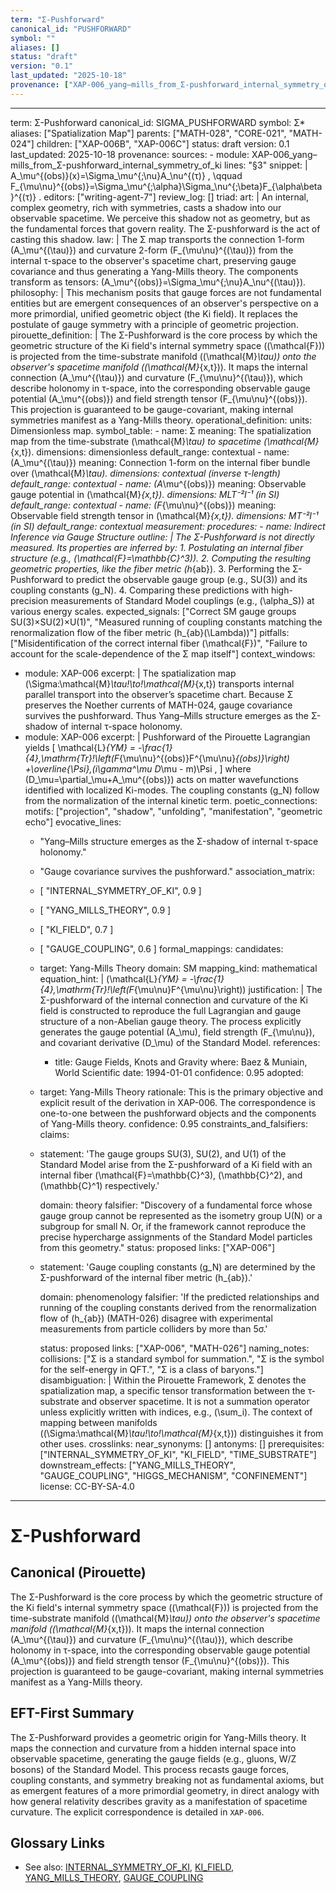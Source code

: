 ```yaml
---
term: "Σ-Pushforward"
canonical_id: "PUSHFORWARD"
symbol: ""
aliases: []
status: "draft"
version: "0.1"
last_updated: "2025-10-18"
provenance: ["XAP-006_yang–mills_from_Σ-pushforward_internal_symmetry_of_ki"]
---
```


---
term: Σ-Pushforward
canonical_id: SIGMA_PUSHFORWARD
symbol: Σ*
aliases: ["Spatialization Map"]
parents: ["MATH-028", "CORE-021", "MATH-024"]
children: ["XAP-006B", "XAP-006C"]
status: draft
version: 0.1
last_updated: 2025-10-18
provenance:
  sources:
    - module: XAP-006_yang–mills_from_Σ-pushforward_internal_symmetry_of_ki
      lines: "§3"
      snippet: |
        A_\mu^{(obs)}(x)=\Sigma_\mu^{\;\nu}A_\nu^{(τ)} ,
        \qquad 
        F_{\mu\nu}^{(obs)}=\Sigma_\mu^{\;\alpha}\Sigma_\nu^{\;\beta}F_{\alpha\beta}^{(τ)} .
  editors: ["writing-agent-7"]
  review_log: []
triad:
  art: |
    An internal, complex geometry, rich with symmetries, casts a shadow into our observable spacetime. We perceive this shadow not as geometry, but as the fundamental forces that govern reality. The Σ-pushforward is the act of casting this shadow.
  law: |
    The Σ map transports the connection 1-form \(A_\mu^{(\tau)}\) and curvature 2-form \(F_{\mu\nu}^{(\tau)}\) from the internal τ-space to the observer's spacetime chart, preserving gauge covariance and thus generating a Yang-Mills theory. The components transform as tensors: \(A_\mu^{(obs)}=\Sigma_\mu^{\;\nu}A_\nu^{(\tau)}\).
  philosophy: |
    This mechanism posits that gauge forces are not fundamental entities but are emergent consequences of an observer's perspective on a more primordial, unified geometric object (the Ki field). It replaces the postulate of gauge symmetry with a principle of geometric projection.
pirouette_definition: |
  The Σ-Pushforward is the core process by which the geometric structure of the Ki field's internal symmetry space (\(\mathcal{F}\)) is projected from the time-substrate manifold (\(\mathcal{M}_\tau\)) onto the observer's spacetime manifold (\(\mathcal{M}_{x,t}\)). It maps the internal connection \(A_\mu^{(\tau)}\) and curvature \(F_{\mu\nu}^{(\tau)}\), which describe holonomy in τ-space, into the corresponding observable gauge potential \(A_\mu^{(obs)}\) and field strength tensor \(F_{\mu\nu}^{(obs)}\). This projection is guaranteed to be gauge-covariant, making internal symmetries manifest as a Yang-Mills theory.
operational_definition:
  units: Dimensionless map.
  symbol_table:
    - name: Σ
      meaning: The spatialization map from the time-substrate \(\mathcal{M}_\tau\) to spacetime \(\mathcal{M}_{x,t}\).
      dimensions: dimensionless
      default_range: contextual
    - name: \(A_\mu^{(\tau)}\)
      meaning: Connection 1-form on the internal fiber bundle over \(\mathcal{M}_\tau\).
      dimensions: contextual (inverse τ-length)
      default_range: contextual
    - name: \(A_\mu^{(obs)}\)
      meaning: Observable gauge potential in \(\mathcal{M}_{x,t}\).
      dimensions: MLT⁻²I⁻¹ (in SI)
      default_range: contextual
    - name: \(F_{\mu\nu}^{(obs)}\)
      meaning: Observable field strength tensor in \(\mathcal{M}_{x,t}\).
      dimensions: MT⁻²I⁻¹ (in SI)
      default_range: contextual
  measurement:
    procedures:
      - name: Indirect Inference via Gauge Structure
        outline: |
          The Σ-Pushforward is not directly measured. Its properties are inferred by: 1. Postulating an internal fiber structure (e.g., \(\mathcal{F}=\mathbb{C}^3\)). 2. Computing the resulting geometric properties, like the fiber metric \(h_{ab}\). 3. Performing the Σ-Pushforward to predict the observable gauge group (e.g., SU(3)) and its coupling constants \(g_N\). 4. Comparing these predictions with high-precision measurements of Standard Model couplings (e.g., \(\alpha_S\)) at various energy scales.
        expected_signals: ["Correct SM gauge groups SU(3)×SU(2)×U(1)", "Measured running of coupling constants matching the renormalization flow of the fiber metric \(h_{ab}(\Lambda)\)"]
        pitfalls: ["Misidentification of the correct internal fiber \(\mathcal{F}\)", "Failure to account for the scale-dependence of the Σ map itself"]
context_windows:
  - module: XAP-006
    excerpt: |
      The spatialization map \(\Sigma:\mathcal{M}_\tau\!\to\!\mathcal{M}_{x,t}\) transports internal parallel transport into the observer’s spacetime chart. Because Σ preserves the Noether currents of MATH-024, gauge covariance survives the pushforward. Thus Yang–Mills structure emerges as the Σ-shadow of internal τ-space holonomy.
  - module: XAP-006
    excerpt: |
      Pushforward of the Pirouette Lagrangian yields
      \[
      \mathcal{L}_{YM} =
      -\frac{1}{4}\,\mathrm{Tr}\!\left(F_{\mu\nu}^{(obs)}F^{\mu\nu}_{(obs)}\right)
      +\overline{\Psi}\,(i\gamma^\mu D_\mu - m)\Psi ,
      \]
      where \(D_\mu=\partial_\mu+A_\mu^{(obs)}\) acts on matter wavefunctions identified with localized Ki-modes. The coupling constants \(g_N\) follow from the normalization of the internal kinetic term.
poetic_connections:
  motifs: ["projection", "shadow", "unfolding", "manifestation", "geometric echo"]
  evocative_lines:
    - "Yang–Mills structure emerges as the Σ-shadow of internal τ-space holonomy."
    - "Gauge covariance survives the pushforward."
  association_matrix:
    - [ "INTERNAL_SYMMETRY_OF_KI", 0.9 ]
    - [ "YANG_MILLS_THEORY", 0.9 ]
    - [ "KI_FIELD", 0.7 ]
    - [ "GAUGE_COUPLING", 0.6 ]
formal_mappings:
  candidates:
    - target: Yang-Mills Theory
      domain: SM
      mapping_kind: mathematical
      equation_hint: |
        \(\mathcal{L}_{YM} = -\frac{1}{4}\,\mathrm{Tr}\!\left(F_{\mu\nu}F^{\mu\nu}\right)\)
      justification: |
        The Σ-pushforward of the internal connection and curvature of the Ki field is constructed to reproduce the full Lagrangian and gauge structure of a non-Abelian gauge theory. The process explicitly generates the gauge potential \(A_\mu\), field strength \(F_{\mu\nu}\), and covariant derivative \(D_\mu\) of the Standard Model.
      references:
        - title: Gauge Fields, Knots and Gravity
          where: Baez & Muniain, World Scientific
          date: 1994-01-01
      confidence: 0.95
  adopted:
    - target: Yang-Mills Theory
      rationale: This is the primary objective and explicit result of the derivation in XAP-006. The correspondence is one-to-one between the pushforward objects and the components of Yang-Mills theory.
      confidence: 0.95
constraints_and_falsifiers:
  claims:
    - statement: 'The gauge groups SU(3), SU(2), and U(1) of the Standard Model arise from the Σ-pushforward of a Ki field with an internal fiber \(\mathcal{F}=\mathbb{C}^3\), \(\mathbb{C}^2\), and \(\mathbb{C}^1\) respectively.'

      domain: theory
      falsifier: "Discovery of a fundamental force whose gauge group cannot be represented as the isometry group U(N) or a subgroup for small N. Or, if the framework cannot reproduce the precise hypercharge assignments of the Standard Model particles from this geometry."
      status: proposed
      links: ["XAP-006"]
    - statement: 'Gauge coupling constants \(g_N\) are determined by the Σ-pushforward of the internal fiber metric \(h_{ab}\).'

      domain: phenomenology
      falsifier: 'If the predicted relationships and running of the coupling constants derived from the renormalization flow of \(h_{ab}\) (MATH-026) disagree with experimental measurements from particle colliders by more than 5σ.'

      status: proposed
      links: ["XAP-006", "MATH-026"]
naming_notes:
  collisions: ["Σ is a standard symbol for summation.", "Σ is the symbol for the self-energy in QFT.", "Σ is a class of baryons."]
  disambiguation: |
    Within the Pirouette Framework, Σ denotes the spatialization map, a specific tensor transformation between the τ-substrate and observer spacetime. It is not a summation operator unless explicitly written with indices, e.g., \(\sum_i\). The context of mapping between manifolds (\(\Sigma:\mathcal{M}_\tau\!\to\!\mathcal{M}_{x,t}\)) distinguishes it from other uses.
crosslinks:
  near_synonyms: []
  antonyms: []
  prerequisites: ["INTERNAL_SYMMETRY_OF_KI", "KI_FIELD", "TIME_SUBSTRATE"]
  downstream_effects: ["YANG_MILLS_THEORY", "GAUGE_COUPLING", "HIGGS_MECHANISM", "CONFINEMENT"]
license: CC-BY-SA-4.0
---

# Σ-Pushforward

## Canonical (Pirouette)
The Σ-Pushforward is the core process by which the geometric structure of the Ki field's internal symmetry space (\(\mathcal{F}\)) is projected from the time-substrate manifold (\(\mathcal{M}_\tau\)) onto the observer's spacetime manifold (\(\mathcal{M}_{x,t}\)). It maps the internal connection \(A_\mu^{(\tau)}\) and curvature \(F_{\mu\nu}^{(\tau)}\), which describe holonomy in τ-space, into the corresponding observable gauge potential \(A_\mu^{(obs)}\) and field strength tensor \(F_{\mu\nu}^{(obs)}\). This projection is guaranteed to be gauge-covariant, making internal symmetries manifest as a Yang-Mills theory.

## EFT-First Summary
The Σ-Pushforward provides a geometric origin for Yang-Mills theory. It maps the connection and curvature from a hidden internal space into observable spacetime, generating the gauge fields (e.g., gluons, W/Z bosons) of the Standard Model. This process recasts gauge forces, coupling constants, and symmetry breaking not as fundamental axioms, but as emergent features of a more primordial geometry, in direct analogy with how general relativity describes gravity as a manifestation of spacetime curvature. The explicit correspondence is detailed in `XAP-006`.

## Glossary Links
- See also: [INTERNAL_SYMMETRY_OF_KI](<#>), [KI_FIELD](<#>), [YANG_MILLS_THEORY](<#>), [GAUGE_COUPLING](<#>)